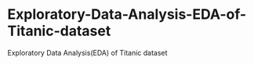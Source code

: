 # Exploratory-Data-Analysis-EDA-of-Titanic-dataset
Exploratory Data Analysis(EDA) of Titanic dataset
